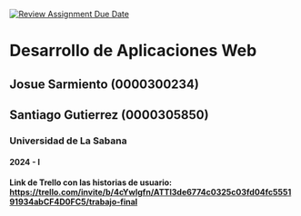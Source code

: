 [![Review Assignment Due Date](https://classroom.github.com/assets/deadline-readme-button-24ddc0f5d75046c5622901739e7c5dd533143b0c8e959d652212380cedb1ea36.svg)](https://classroom.github.com/a/-RuUZzT-)
# Desarrollo de Aplicaciones Web
## Josue Sarmiento (0000300234)
## Santiago Gutierrez (0000305850)
### Universidad de La Sabana
#### 2024 - I


**Link de Trello con las historias de usuario: https://trello.com/invite/b/4cYwlgfn/ATTI3de6774c0325c03fd04fc555191934abCF4D0FC5/trabajo-final**
